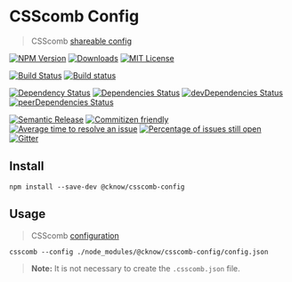 # CSScomb Config
> CSScomb [shareable config](https://github.com/csscomb/csscomb.js/blob/master/doc/configuration.md)

[![NPM Version](https://img.shields.io/npm/v/@cknow/csscomb-config.svg)](https://www.npmjs.com/package/@cknow/csscomb-config)
[![Downloads](https://img.shields.io/npm/dt/@cknow/csscomb-config.svg)](https://www.npmjs.com/package/@cknow/csscomb-config)
[![MIT License](https://img.shields.io/npm/l/@cknow/csscomb-config.svg)](LICENSE)

[![Build Status](https://travis-ci.org/cknow/csscomb-config.svg?branch=master)](https://travis-ci.org/cknow/csscomb-config)
[![Build status](https://ci.appveyor.com/api/projects/status/ajsdux0r26mvgfs3/branch/master?svg=true)](https://ci.appveyor.com/project/cknow/csscomb-config/branch/master)

[![Dependency Status](https://dependencyci.com/github/cknow/csscomb-config/badge)](https://dependencyci.com/github/cknow/csscomb-config)
[![Dependencies Status](https://david-dm.org/cknow/csscomb-config/status.svg)](https://david-dm.org/cknow/csscomb-config)
[![devDependencies Status](https://david-dm.org/cknow/csscomb-config/dev-status.svg)](https://david-dm.org/cknow/csscomb-config?type=dev)
[![peerDependencies Status](https://david-dm.org/cknow/csscomb-config/peer-status.svg)](https://david-dm.org/cknow/csscomb-config?type=peer)

[![Semantic Release](https://img.shields.io/badge/%20%20%F0%9F%93%A6%F0%9F%9A%80-semantic--release-e10079.svg)](https://github.com/semantic-release/semantic-release)
[![Commitizen friendly](https://img.shields.io/badge/commitizen-friendly-brightgreen.svg)](http://commitizen.github.io/cz-cli/)
[![Average time to resolve an issue](http://isitmaintained.com/badge/resolution/cknow/csscomb-config.svg)](http://isitmaintained.com/project/cknow/csscomb-config)
[![Percentage of issues still open](http://isitmaintained.com/badge/open/cknow/csscomb-config.svg)](http://isitmaintained.com/project/cknow/csscomb-config)
[![Gitter](https://badges.gitter.im/cknow/csscomb-config.svg)](https://gitter.im/cknow/csscomb-config?utm_source=badge&utm_medium=badge&utm_campaign=pr-badge)

## Install

```
npm install --save-dev @cknow/csscomb-config
```

## Usage
> CSScomb [configuration](https://github.com/csscomb/csscomb.js/blob/master/doc/configuration.md#where-to-put-config)

```
csscomb --config ./node_modules/@cknow/csscomb-config/config.json
```

> **Note:** It is not necessary to create the `.csscomb.json` file.
